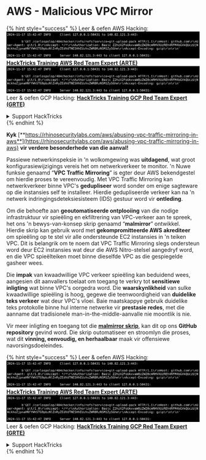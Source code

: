 # AWS - Malicious VPC Mirror

{% hint style="success" %}
Leer & oefen AWS Hacking:<img src="../../../../.gitbook/assets/image (1).png" alt="" data-size="line">[**HackTricks Training AWS Red Team Expert (ARTE)**](https://training.hacktricks.xyz/courses/arte)<img src="../../../../.gitbook/assets/image (1).png" alt="" data-size="line">\
Leer & oefen GCP Hacking: <img src="../../../../.gitbook/assets/image (2).png" alt="" data-size="line">[**HackTricks Training GCP Red Team Expert (GRTE)**<img src="../../../../.gitbook/assets/image (2).png" alt="" data-size="line">](https://training.hacktricks.xyz/courses/grte)

<details>

<summary>Support HackTricks</summary>

* Kyk na die [**subscription plans**](https://github.com/sponsors/carlospolop)!
* **Sluit aan by die** 💬 [**Discord group**](https://discord.gg/hRep4RUj7f) of die [**telegram group**](https://t.me/peass) of **volg** ons op **Twitter** 🐦 [**@hacktricks\_live**](https://twitter.com/hacktricks\_live)**.**
* **Deel hacking truuks deur PRs in te dien na die** [**HackTricks**](https://github.com/carlospolop/hacktricks) en [**HackTricks Cloud**](https://github.com/carlospolop/hacktricks-cloud) github repos.

</details>
{% endhint %}

**Kyk** [**https://rhinosecuritylabs.com/aws/abusing-vpc-traffic-mirroring-in-aws**](https://rhinosecuritylabs.com/aws/abusing-vpc-traffic-mirroring-in-aws) **vir verdere besonderhede van die aanval!**

Passiewe netwerkinspeksie in 'n wolkomgewing was **uitdagend**, wat groot konfigurasiewijzigings vereis het om netwerkverkeer te monitor. 'n Nuwe funksie genaamd “**VPC Traffic Mirroring**” is egter deur AWS bekendgestel om hierdie proses te vereenvoudig. Met VPC Traffic Mirroring kan netwerkverkeer binne VPC's **gedupliseer** word sonder om enige sagteware op die instansies self te installeer. Hierdie gedupliseerde verkeer kan na 'n netwerk indringingsdeteksiesisteem (IDS) gestuur word vir **ontleding**.

Om die behoefte aan **geoutomatiseerde ontplooiing** van die nodige infrastruktuur vir spieëling en ekfiltrering van VPC-verkeer aan te spreek, het ons 'n bewys-van-konsep skrip genaamd “**malmirror**” ontwikkel. Hierdie skrip kan gebruik word met **gekompromitteerde AWS akrediteer** om spieëling op te stel vir alle ondersteunde EC2 instansies in 'n teiken VPC. Dit is belangrik om te noem dat VPC Traffic Mirroring slegs ondersteun word deur EC2 instansies wat deur die AWS Nitro-stelsel aangedryf word, en die VPC spieëlteiken moet binne dieselfde VPC as die gespiegelde gasheer wees.

Die **impak** van kwaadwillige VPC verkeer spieëling kan beduidend wees, aangesien dit aanvallers toelaat om toegang te verkry tot **sensitiewe inligting** wat binne VPC's oorgedra word. Die **waarskynlikheid** van sulke kwaadwillige spieëling is hoog, gegewe die teenwoordigheid van **duidelike teks verkeer** wat deur VPC's vloei. Baie maatskappye gebruik duidelike teks protokolle binne hul interne netwerke vir **prestasie redes**, met die aanname dat tradisionele man-in-the-middle-aanvalle nie moontlik is nie.

Vir meer inligting en toegang tot die [**malmirror skrip**](https://github.com/RhinoSecurityLabs/Cloud-Security-Research/tree/master/AWS/malmirror), kan dit op ons **GitHub repository** gevind word. Die skrip outomatiseer en stroomlyn die proses, wat dit **vinning, eenvoudig, en herhaalbaar** maak vir offensiewe navorsingsdoeleindes.

{% hint style="success" %}
Leer & oefen AWS Hacking:<img src="../../../../.gitbook/assets/image (1).png" alt="" data-size="line">[**HackTricks Training AWS Red Team Expert (ARTE)**](https://training.hacktricks.xyz/courses/arte)<img src="../../../../.gitbook/assets/image (1).png" alt="" data-size="line">\
Leer & oefen GCP Hacking: <img src="../../../../.gitbook/assets/image (2).png" alt="" data-size="line">[**HackTricks Training GCP Red Team Expert (GRTE)**<img src="../../../../.gitbook/assets/image (2).png" alt="" data-size="line">](https://training.hacktricks.xyz/courses/grte)

<details>

<summary>Support HackTricks</summary>

* Kyk na die [**subscription plans**](https://github.com/sponsors/carlospolop)!
* **Sluit aan by die** 💬 [**Discord group**](https://discord.gg/hRep4RUj7f) of die [**telegram group**](https://t.me/peass) of **volg** ons op **Twitter** 🐦 [**@hacktricks\_live**](https://twitter.com/hacktricks\_live)**.**
* **Deel hacking truuks deur PRs in te dien na die** [**HackTricks**](https://github.com/carlospolop/hacktricks) en [**HackTricks Cloud**](https://github.com/carlospolop/hacktricks-cloud) github repos.

</details>
{% endhint %}
